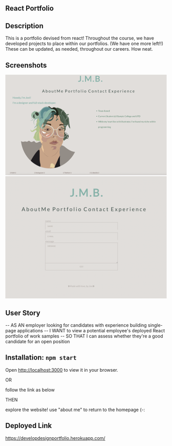 ## React Portfolio

## Description
This is a portfolio devised from react! Throughout the course, we have developed projects to place within our portfolios. (We have one more left!!) These can be updated, as needed, throughout our careers. How neat.

## Screenshots
![alt text](./src/Components/Pages/images/homepage.png)
![alt text](./src/Components/Pages/images/contactScreen.png)

## User Story
-- AS AN employer looking for candidates with experience building single-page applications
-- I WANT to view a potential employee's deployed React portfolio of work samples
-- SO THAT I can assess whether they're a good candidate for an open position

## Installation: `npm start`

Open [http://localhost:3000](http://localhost:3000) to view it in your browser.

OR 

follow the link as below

THEN

explore the website! use "about me" to return to the homepage (-:

## Deployed Link

https://developdesignportfolio.herokuapp.com/

